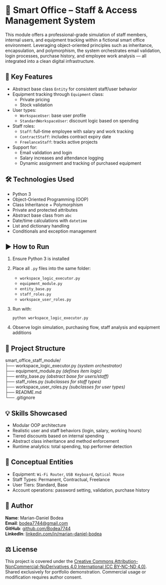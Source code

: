 # 🧠 Smart Office – Staff & Access Management System

This module offers a professional-grade simulation of staff members, internal users, and equipment tracking within a fictional smart office environment. Leveraging object-oriented principles such as inheritance, encapsulation, and polymorphism, the system orchestrates email validation, login processes, purchase history, and employee work analysis — all integrated into a clean digital infrastructure.

## 📌 Key Features
- Abstract base class `Entity` for consistent staff/user behavior
- Equipment tracking through `Equipment` class:
  - Private pricing
  - Stock validation
- User types:
  - `WorkspaceUser`: base user profile
  - `StandardWorkspaceUser`: discount logic based on spending
- Staff roles:
  - `Staff`: full-time employee with salary and work tracking
  - `ContractStaff`: includes contract expiry date
  - `FreelanceStaff`: tracks active projects
- Support for:
  - Email validation and login
  - Salary increases and attendance logging
  - Dynamic assignment and tracking of purchased equipment

## 🛠️ Technologies Used
- Python 3  
- Object-Oriented Programming (OOP)  
- Class Inheritance + Polymorphism  
- Private and protected attributes  
- Abstract base class from `abc`  
- Date/time calculations with `datetime`  
- List and dictionary handling  
- Conditionals and exception management

## ▶️ How to Run
1. Ensure Python 3 is installed  
2. Place all `.py` files into the same folder:
   - `workspace_logic_executor.py`  
   - `equipment_module.py`  
   - `entity_base.py`  
   - `staff_roles.py`  
   - `workspace_user_roles.py`  
3. Run with:

   `python workspace_logic_executor.py`

4. Observe login simulation, purchasing flow, staff analysis and equipment additions

## 📁 Project Structure
smart_office_staff_module/  
├── workspace_logic_executor.py *(system orchestrator)*  
├── equipment_module.py *(defines item logic)*  
├── entity_base.py *(abstract base for users/staff)*  
├── staff_roles.py *(subclasses for staff types)*  
├── workspace_user_roles.py *(subclasses for user types)*  
├── README.md  
└── .gitignore

## 💡 Skills Showcased
- Modular OOP architecture  
- Realistic user and staff behaviors (login, salary, working hours)  
- Tiered discounts based on internal spending  
- Abstract class inheritance and method enforcement  
- Runtime analytics: total spending, top performer detection

## 🧾 Conceptual Entities
- Equipment: `Wi-Fi Router`, `USB Keyboard`, `Optical Mouse`  
- Staff Types: Permanent, Contractual, Freelance  
- User Tiers: Standard, Base  
- Account operations: password setting, validation, purchase history

## 👤 Author
**Name**: Marian-Daniel Bodea  
**Email**: bodea7744@gmail.com  
**GitHub**: [github.com/Bodea7744](https://github.com/Bodea7744)  
**LinkedIn**: [linkedin.com/in/marian-daniel-bodea](https://linkedin.com/in/marian-daniel-bodea)

## ⚖️ License
This project is covered under the [Creative Commons Attribution-NonCommercial-NoDerivatives 4.0 International (CC BY-NC-ND 4.0)](https://creativecommons.org/licenses/by-nc-nd/4.0/).  
Shared exclusively for portfolio demonstration. Commercial usage or modification requires author consent.